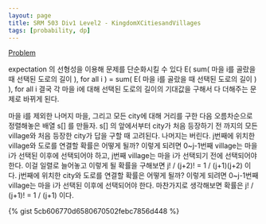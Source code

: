 ```yaml
---
layout: page
title: SRM 503 Div1 Level2 - KingdomXCitiesandVillages
tags: [probability, dp]
---
```


[Problem](https://community.topcoder.com/stat?c=problem_statement&pm=11063)

<div class="psnote">
expectation 의 선형성을 이용해 문제를 단순화시킬 수 있다
E( sum( 마을 i를 골랐을 때 선택된 도로의 길이 ), for all i )
= sum( E( 마을 i를 골랐을 때 선택된 도로의 길이 ) ), for all i
결국 각 마을 i에 대해 선택된 도로의 길이의 기대값을 구해서 다 더해주는 문제로 바뀌게 된다.

마을 i를 제외한 나머지 마을, 그리고 모든 city에 대해 거리를 구한 다음 오름차순으로 정렬해놓은 배열 s[] 를 만들자.
s[] 의 앞에서부터 city가 처음 등장하기 전 까지의 모든 village와 처음 등장한 city가 답을 구할 때 고려된다. 나머지는 버린다.
j번째에 위치한 village와 도로를 연결할 확률은 어떻게 될까?
이렇게 되려면 0~j-1번째 village는 마을 i가 선택된 이후에 선택되어야 하고, j번째 village는 마을 i가 선택되기 전에 선택되어야 한다.
이걸 일렬로 늘어놓고 이렇게 될 확률을 구해보면  j! / (j+2)! = 1 / (j+1)(j+2)  이다.
j번째에 위치한 city와 도로를 연결할 확률은 어떻게 될까?
이렇게 되려면 0~j-1번째 village는 마을 i가 선택된 이후에 선택되어야 한다.
마찬가지로 생각해보면 확률은  j! / (j+1)! = 1 / (j+1)  이다.
</div>

{% gist 5cb606770d6580670502febc7856d448 %}
